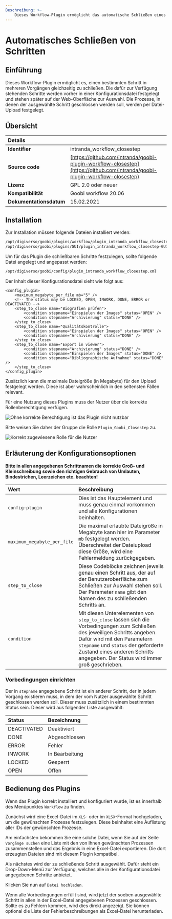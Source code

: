 ```yaml
---
Beschreibung: >-
	Dieses Workflow-Plugin ermöglicht das automatische Schließen eines Schritts in mehreren Vorgängen.
---
```


# Automatisches Schließen von Schritten

## Einführung

Dieses Workflow-Plugin ermöglicht es, einen bestimmten Schritt in mehreren Vorgängen gleichzeitig zu schließen. Die dafür zur Verfügung stehenden Schritte werden vorher in einer Konfigurationsdatei festgelegt und stehen später auf der Web-Oberfläche zur Auswahl. Die Prozesse, in denen der ausgewählte Schritt geschlossen werden soll, werden per Datei-Upload festgelegt. 

## Übersicht

<!---
Existiert das Projekt schon auf Github? Wenn es angelegt ist, den Pfad nochmal überprüfen
Passt die ältere unterstützte Goobi-Version?
-->
| Details | |
| :--- | :--- |
| **Identifier**          | intranda\_workflow\_closestep |
| **Source code**         | [https://github.com/intranda/goobi-plugin-workflow-closestep](https://github.com/intranda/goobi-plugin-workflow-closestep) |
| **Lizenz**              | GPL 2.0 oder neuer |
| **Kompatibilität**      | Goobi workflow 20.06 |
| **Dokumentationsdatum** | 15.02.2021 |

## Installation

Zur Installation müssen folgende Dateien installiert werden:

<!---
Wie entstehen diese Dateien? Braucht das Plugin auch die GUI-Datei?
-->

```bash
/opt/digiverso/goobi/plugins/workflow/plugin_intranda_workflow_closestep.jar
/opt/digiverso/goobi/plugins/GUI/plugin_intranda_workflow_closestep-GUI.jar
```

Um für das Plugin die schließbaren Schritte festzulegen, sollte folgende Datei angelegt und angepasst werden:

```bash
/opt/digiverso/goobi/config/plugin_intranda_workflow_closestep.xml
```

Der Inhalt dieser Konfigurationsdatei sieht wie folgt aus:

```markup
<config_plugin>
	<maximum_megabyte_per_file mb="5" />
	<!-- The status may be LOCKED, OPEN, INWORK, DONE, ERROR or DEACTIVATED -->
	<step_to_close name="Biografien prüfen">
		<condition stepname="Einspielen der Images" status="OPEN" />
		<condition stepname="Archivierung" status="DONE" />
	</step_to_close>
	<step_to_close name="Qualitätskontrolle">
		<condition stepname="Einspielen der Images" status="OPEN" />
		<condition stepname="Archivierung" status="DONE" />
	</step_to_close>
	<step_to_close name="Export in viewer">
		<condition stepname="Archivierung" status="DONE" />
		<condition stepname="Einspielen der Images" status="DONE" />
		<condition stepname="Bibliographische Aufnahme" status="DONE" />
	</step_to_close>
</config_plugin>
```

Zusätzlich kann die maximale Dateigröße (in Megabyte) für den Upload festgelegt werden. Diese ist aber wahrscheinlich in den seltensten Fällen relevant.

Für eine Nutzung dieses Plugins muss der Nutzer über die korrekte Rollenberechtigung verfügen.

<!---
Hier noch die richtige Rolle eintragen und die BIldschirmfotos machen
-->

![Ohne korrekte Berechtigung ist das Plugin nicht nutzbar](../.gitbook/assets/intranda_workflow_closestep1_de.png)

Bitte weisen Sie daher der Gruppe die Rolle `Plugin_Goobi_Closestep` zu.

![Korrekt zugewiesene Rolle f&#xFC;r die Nutzer](../.gitbook/assets/intranda_workflow_closestep2_de.png)

## Erläuterung der Konfigurationsoptionen

**Bitte in allen angegebenen Schrittnamen die korrekte Groß- und Kleinschreibung sowie den richtigen Gebrauch von Umlauten, Bindestrichen, Leerzeichen etc. beachten!**

| Wert | Beschreibung |
| :--- | :--- |
| `config-plugin` | Dies ist das Hauptelement und muss genau einmal vorkommen und alle Konfigurationen beinhalten. |
| `maximum_megabyte_per_file` | Die maximal erlaubte Dateigröße in Megabyte kann hier im Parameter `mb` festgelegt werden. Überschreitet der Dateiupload diese Größe, wird eine Fehlermeldung zurückgegeben. |
| `step_to_close` | Diese Codeblöcke zeichnen jeweils genau einen Schritt aus, der auf der Benutzeroberfläche zum Schließen zur Auswahl stehen soll. Der Parameter `name` gibt den Namen des zu schließenden Schritts an. |
| `condition` | Mit diesen Unterelementen von `step_to_close` lassen sich die Vorbedingungen zum Schließen des jeweiligen Schritts angeben. Dafür wird mit den Parametern `stepname` und `status` der geforderte Zustand eines anderen Schritts angegeben. Der Status wird immer groß geschrieben. |

### Vorbedingungen einrichten

Der in `stepname` angegebene Schritt ist ein anderer Schritt, der in jedem Vorgang existieren muss, in dem der vom Nutzer ausgewählte Schritt geschlossen werden soll. Dieser muss zusätzlich in einem bestimmten Status sein. Dieser wird aus folgender Liste ausgewählt:

| Status | Bezeichnung |
| :--- | :--- |
| DEACTIVATED | Deaktiviert |
| DONE | Abgeschlossen |
| ERROR | Fehler |
| INWORK | In Bearbeitung |
| LOCKED | Gesperrt |
| OPEN | Offen |

## Bedienung des Plugins

Wenn das Plugin korrekt installiert und konfiguriert wurde, ist es innerhalb des Menüpunktes `Workflow` zu finden.

<!---
Hier ein Bildschirmfoto vom Plugin einfügen
-->

Zunächst wird eine Excel-Datei im `XLS`- oder im `XLSX`-Format hochgeladen, um die gewünschten Prozesse festzulegen. Diese beinhaltet eine Auflistung aller IDs der gewünschten Prozesse.

Am einfachsten bekommen Sie eine solche Datei, wenn Sie auf der Seite `Vorgänge suchen` eine Liste mit den von Ihnen gewünschten Prozessen zusammenstellen und das Ergebnis in eine Excel-Datei exportieren. Die dort erzeugten Dateien sind mit diesem Plugin kompatibel.

<!---
Hier optional ein Bildschirmfoto von einer korrekten Excel-Datei einfügen
-->

Als nächstes wird der zu schließende Schritt ausgewählt. Dafür steht ein Drop-Down-Menü zur Verfügung, welches alle in der Konfigurationsdatei angegebenen Schritte anbietet.

<!---
Hier optional ein Bildschirmfoto vom ausgeklappten Drop-Down-Menü anzeigen
-->

Klicken Sie nun auf `Datei hochladen`.

Wenn alle Vorbedingungen erfüllt sind, wird jetzt der soeben ausgewählte Schritt in allen in der Excel-Datei angegebenen Prozessen geschlossen. Sollte es zu Fehlern kommen, wird dies direkt angezeigt. Sie können optional die Liste der Fehlerbeschreibungen als Excel-Datei herunterladen.

<!---
Hier optional ein Bildschirmfoto von Fehlermeldungen anzeigen
-->
